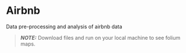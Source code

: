 # Airbnb
Data pre-processing and analysis of airbnb data


> **_NOTE:_**  Download files and run on your local machine to see folium maps. 
